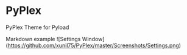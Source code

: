 # PyPlex
PyPlex Theme for Pyload

Markdown example ![Settings Window]
(https://github.com/xunil75/PyPlex/master/Screenshots/Settings.png)
